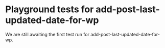 # Playground tests for add-post-last-updated-date-for-wp
We are still awaiting the first test run for add-post-last-updated-date-for-wp.
